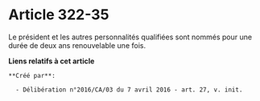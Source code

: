 # Article 322-35

Le président et les autres personnalités qualifiées sont nommés pour une durée de deux ans renouvelable une fois.

**Liens relatifs à cet article**

	**Créé par**:

	  - Délibération n°2016/CA/03 du 7 avril 2016 - art. 27, v. init.
